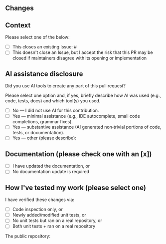 <!-- If this is your first pull request: sign the CLA with this GitHub app: https://cla-assistant.io/renovatebot/renovate -->
<!-- Make sure the `Allow edits and access to secrets by maintainers` checkbox is checked on this pull request. -->
<!-- Please read https://github.com/renovatebot/renovate/blob/main/.github/contributing.md before you create your pull request.-->

## Changes

<!-- Describe what behavior is changed by this PR. -->

## Context

Please select one of the below:

- [ ] This closes an existing Issue: #
- [ ] This doesn't close an Issue, but I accept the risk that this PR may be closed if maintainers disagree with its opening or implementation

## AI assistance disclosure

<!-- We request this information to assist reviewers in identifying AI-generated errors and other issues specific to AI usage. While we typically permit the use of AI tools, we appreciate being notified when they are employed. -->
Did you use AI tools to create any part of this pull request?

Please select one option and, if yes, briefly describe how AI was used (e.g., code, tests, docs) and which tool(s) you used.

- [ ] No — I did not use AI for this contribution.
- [ ] Yes — minimal assistance (e.g., IDE autocomplete, small code completions, grammar fixes).
- [ ] Yes — substantive assistance (AI generated non‑trivial portions of code, tests, or documentation).
- [ ] Yes — other (please describe):

## Documentation (please check one with an [x])

- [ ] I have updated the documentation, or
- [ ] No documentation update is required

## How I've tested my work (please select one)

I have verified these changes via:

- [ ] Code inspection only, or
- [ ] Newly added/modified unit tests, or
- [ ] No unit tests but ran on a real repository, or
- [ ] Both unit tests + ran on a real repository

The public repository: <URL>

<!-- Do you have any suggestions about this PR template? Edit it here: https://github.com/renovatebot/renovate/edit/main/.github/pull_request_template.md -->

<!-- Please do not force push to your PR's branch after you have created your PR, as doing so forces us to review the whole PR again. This makes it harder for us to review your work because we don't know what has changed. -->
<!-- PRs will always be squashed by us when we merge your work. Commit as many times as you need in this branch. -->
